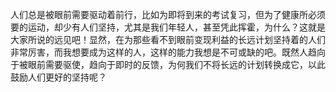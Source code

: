 人们总是被眼前需要驱动着前行，比如为即将到来的考试复习，但为了健康所必须要的运动，却少有人们坚持，尤其是我们年轻人，甚至凭此挥霍，为什么？这就是大家所说的远见吧！显然，在为那些看不到眼前变现利益的长远计划坚持着的人们非常厉害，而我想要成为这样的人，这样的能力我想是不可或缺的吧。既然人趋向于被眼前需要驱使，趋向于即时的反馈，为何我们不将长远的计划转换成它，以此鼓励人们更好的坚持呢？